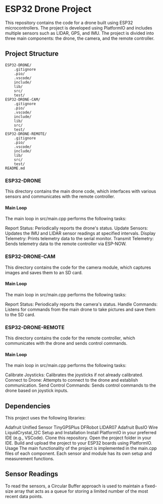 # ESP32 Drone Project
This repository contains the code for a drone built using ESP32 microcontrollers. The project is developed using PlatformIO and includes multiple sensors such as LIDAR, GPS, and IMU. The project is divided into three main components: the drone, the camera, and the remote controller.

## Project Structure
```
ESP32-DRONE/
    .gitignore
    .pio/
    .vscode/
    include/
    lib/
    src/
    test/
ESP32-DRONE-CAM/
    .gitignore
    .pio/
    .vscode/
    include/
    lib/
    src/
    test/
ESP32-DRONE-REMOTE/
    .gitignore
    .pio/
    .vscode/
    include/
    lib/
    src/
    test/
README.md
```

### ESP32-DRONE
This directory contains the main drone code, which interfaces with various sensors and communicates with the remote controller.

#### Main Loop
The main loop in src/main.cpp performs the following tasks:

Report Status: Periodically reports the drone's status.
Update Sensors: Updates the IMU and LIDAR sensor readings at specified intervals.
Display Telemetry: Prints telemetry data to the serial monitor.
Transmit Telemetry: Sends telemetry data to the remote controller via ESP-NOW.

### ESP32-DRONE-CAM
This directory contains the code for the camera module, which captures images and saves them to an SD card.

#### Main Loop
The main loop in src/main.cpp performs the following tasks:

Report Status: Periodically reports the camera's status.
Handle Commands: Listens for commands from the main drone to take pictures and save them to the SD card.


### ESP32-DRONE-REMOTE
This directory contains the code for the remote controller, which communicates with the drone and sends control commands.

#### Main Loop
The main loop in src/main.cpp performs the following tasks:

Calibrate Joysticks: Calibrates the joysticks if not already calibrated.
Connect to Drone: Attempts to connect to the drone and establish communication.
Send Control Commands: Sends control commands to the drone based on joystick inputs.


## Dependencies
This project uses the following libraries:

Adafruit Unified Sensor
TinyGPSPlus
DFRobot LIDAR07
Adafruit BusIO
Wire
LiquidCrystal_I2C
Setup and Installation
Install PlatformIO in your preferred IDE (e.g., VSCode).
Clone this repository.
Open the project folder in your IDE.
Build and upload the project to your ESP32 boards using PlatformIO.
Usage
The main functionality of the project is implemented in the main.cpp files of each component. Each sensor and module has its own setup and measurement functions.

## Sensor Readings
To read the sensors, a Circular Buffer approach is used to maintain a fixed-size array that acts as a queue for storing a limited number of the most recent data points.